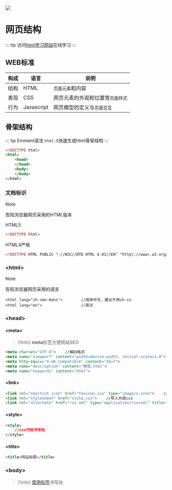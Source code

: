 ![](/html/top_1.webp)

# 网页结构

::: tip
访问[html学习网站](<https://www.codecademy.com/learn/learn-html>)在线学习
:::

## WEB标准
| 构成    |语言     |说明     |
| --- | --- | --- |
|结构     |HTML     |`页面元素`和内容     |
|表现     |CSS     |网页元素的外观和位置等`页面样式`     |
|行为     |Javascript     |网页模型的定义与`页面交互`     |

## 骨架结构
::: tip Emment语法
`html:5`快速生成html骨架结构
:::

```html
<!DOCTYPE html>
<html>
    <head>
    </head>
    <body>
    </body>
</html>
```

### 文档标识
>[!note]
>告知浏览器网页采用的HTML版本

HTML5
```html
<!DOCTYPE html>
```
HTML4严格
```html
<!DOCTYPE HTML PUBLIC "-//W3C//DTD HTML 4.01//EN" "http\://www\.w3.org/TR/html4/strict.dtd">
```

### \<html>
>[!note]
>告知浏览器网页采用的语言

```html{1}
<html lang="zh-cmn-Hans">        //简体中文，建议不用zh-cn
<html lang="en">                 //英文
```
### \<head>
#### \<meta>
>[!info]
> **meta**标签方便网站SEO

```html
<meta charset="UTF-8">    //编码格式
<meta name="viewport" content="width=device-width, initial-scale=1.0">
<meta http-equiv="X-UA-Compatible" content="IE=7">
<meta name="description" content="教程,html">
<meta name="keywords" content="html">
```
#### \<link>
```html
<link rel="shortcut icon" href="favicon.ico" type="image/x-icon">    //网站小图标
<link rel="stylesheet" href="style.css">    //导入外部css
<link rel="alternate" href="rss.xml" type="application/rss+xml" title="RSS">
```
#### \<style>
```html
<style>
    //css代码书写处
</style>
```
#### \<title>
```html
<title>网站标题</title>
```

### \<body>
>[!info]
>[常用标签](2.md)书写处